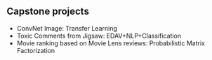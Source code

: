 ## Capstone projects
+ ConvNet Image: Transfer Learning
+ Toxic Comments from Jigsaw: EDAV+NLP+Classification
+ Movie ranking based on Movie Lens reviews: Probabilistic Matrix Factorization
